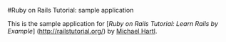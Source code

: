 #Ruby on Rails Tutorial:  sample application

This is the sample application for
[*Ruby on Rails Tutorial:  Learn Rails by Example*]
(http://railstutorial.org/)
by [Michael Hartl](http://michaelhartl.com/).